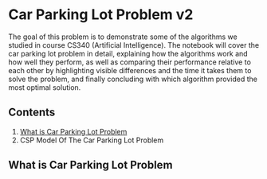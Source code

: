 # Car Parking Lot Problem v2
 
<p> The goal of this problem is to demonstrate some of the algorithms we studied in course CS340 (Artificial Intelligence). The notebook will cover the car parking lot problem in detail, explaining how the algorithms work and how well they perform, as well as comparing their performance relative to each other by highlighting visible differences and the time it takes them to solve the problem, and finally concluding with which algorithm provided the most optimal solution. </p>

## Contents
 
1. [What is Car Parking Lot Problem](#what-is-car-parking-lot-problem) </li>
2. CSP Model Of The Car Parking Lot Problem



## What is Car Parking Lot Problem

